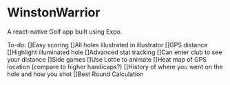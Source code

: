 # WinstonWarrior
A react-native Golf app built using Expo. 

To-do:
[]Easy scoring
[]All holes illustrated in illustrator
[]GPS distance
[]Highlight illuminated hole
[]Advanced stat tracking
    []Can enter club to see your distance
[]Side games
[]Use Lottie to animate
[]Heat map of GPS location (compare to higher handicaps?)
[]History of where you went on the hole and how you shot
[]Best Round Calculation
